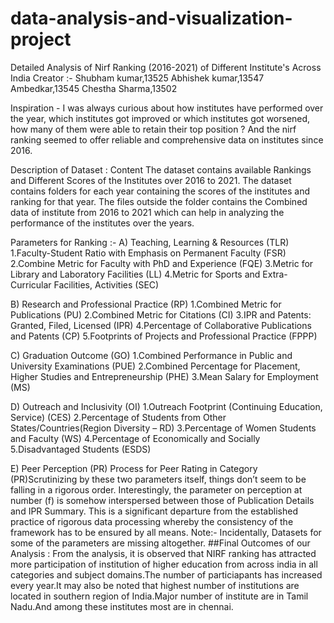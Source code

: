# data-analysis-and-visualization-project
Detailed Analysis of Nirf Ranking (2016-2021) of Different Institute's Across India
Creator :-
Shubham kumar,13525
Abhishek kumar,13547
Ambedkar,13545
Chestha Sharma,13502

Inspiration -
I was always curious about how institutes have performed over the year, which institutes got improved or which institutes got worsened, how many of them were able to retain their top position ? And the nirf ranking seemed to offer reliable and comprehensive data on institutes since 2016.

Description of Dataset :
Content
The dataset contains available Rankings and Different Scores of the Institutes over 2016 to 2021. The dataset contains folders for each year containing the scores of the institutes and ranking for that year. The files outside the folder contains the Combined data of institute from 2016 to 2021 which can help in analyzing the performance of the institutes over the years.

Parameters for Ranking :-
A) Teaching, Learning & Resources (TLR)
1.Faculty-Student Ratio with Emphasis on Permanent Faculty (FSR) 2.Combine Metric for Faculty with PhD and Experience (FQE) 3.Metric for Library and Laboratory Facilities (LL) 4.Metric for Sports and Extra-Curricular Facilities, Activities (SEC)

B) Research and Professional Practice (RP)
1.Combined Metric for Publications (PU) 2.Combined Metric for Citations (CI) 3.IPR and Patents: Granted, Filed, Licensed (IPR) 4.Percentage of Collaborative Publications and Patents (CP) 5.Footprints of Projects and Professional Practice (FPPP)

C) Graduation Outcome (GO)
1.Combined Performance in Public and University Examinations (PUE) 2.Combined Percentage for Placement, Higher Studies and Entrepreneurship (PHE) 3.Mean Salary for Employment (MS)

D) Outreach and Inclusivity (OI)
1.Outreach Footprint (Continuing Education, Service) (CES) 2.Percentage of Students from Other States/Countries(Region Diversity – RD) 3.Percentage of Women Students and Faculty (WS) 4.Percentage of Economically and Socially 5.Disadvantaged Students (ESDS)

E) Peer Perception (PR)
Process for Peer Rating in Category (PR)Scrutinizing by these two parameters itself, things don’t seem to be falling in a rigorous order. Interestingly, the parameter on perception at number (f) is somehow interspersed between those of Publication Details and IPR Summary. This is a significant departure from the established practice of rigorous data processing whereby the consistency of the framework has to be ensured by all means.
Note:-
Incidentally, Datasets for some of the parameters are missing altogether.
##Final Outcomes of our Analysis :
From the analysis, it is observed that NIRF ranking has attracted more participation of institution of higher education from across india in all categories and subject domains.The number of particiapants has increased every year.It may also be noted that highest number of institutions are located in southern region of India.Major number of institute are in Tamil Nadu.And among these institutes most are in chennai.

